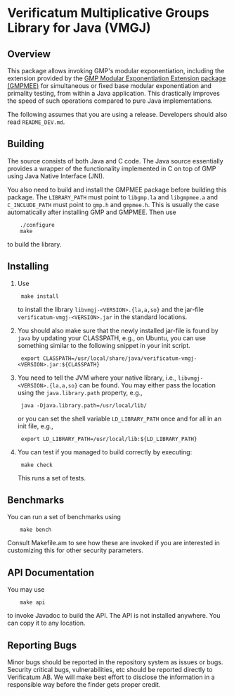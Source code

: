 # Verificatum Multiplicative Groups Library for Java (VMGJ)


## Overview

This package allows invoking GMP's modular exponentiation, including
the extension provided by the [GMP Modular Exponentiation Extension
package (GMPMEE)](https://github.com/verificatum/verificatum-gmpmee)
for simultaneous or fixed base modular exponentiation and primality
testing, from within a Java application. This drastically improves the
speed of such operations compared to pure Java implementations.

The following assumes that you are using a release. Developers should
also read `README_DEV.md`.


## Building

The source consists of both Java and C code. The Java source
essentially provides a wrapper of the functionality implemented in C
on top of GMP using Java Native Interface (JNI).

You also need to build and install the GMPMEE package before building
this package. The `LIBRARY_PATH` must point to `libgmp.la` and
`libgmpmee.a` and `C_INCLUDE_PATH` must point to `gmp.h` and
`gmpmee.h`. This is usually the case automatically after installing
GMP and GMPMEE. Then use

        ./configure
        make

to build the library.


## Installing

1. Use

        make install

   to install the library `libvmgj-<VERSION>.{la,a,so}` and the
   jar-file `verificatum-vmgj-<VERSION>.jar` in the standard
   locations.

2. You should also make sure that the newly installed jar-file is
   found by `java` by updating your CLASSPATH, e.g., on Ubuntu, you
   can use something similar to the following snippet in your init
   script.

        export CLASSPATH=/usr/local/share/java/verificatum-vmgj-<VERSION>.jar:${CLASSPATH}

3. You need to tell the JVM where your native library, i.e.,
   `libvmgj-<VERSION>.{la,a,so}` can be found. You may either pass the
   location using the `java.library.path` property, e.g.,

        java -Djava.library.path=/usr/local/lib/

   or you can set the shell variable `LD_LIBRARY_PATH` once and for
   all in an init file, e.g.,

        export LD_LIBRARY_PATH=/usr/local/lib:${LD_LIBRARY_PATH}

4. You can test if you managed to build correctly by executing:

        make check

   This runs a set of tests.


## Benchmarks

You can run a set of benchmarks using

        make bench

Consult Makefile.am to see how these are invoked if you are interested
in customizing this for other security parameters.


## API Documentation

You may use
 
        make api

to invoke Javadoc to build the API. The API is not installed
anywhere. You can copy it to any location.


## Reporting Bugs

Minor bugs should be reported in the repository system as issues or
bugs. Security critical bugs, vulnerabilities, etc should be reported
directly to Verificatum AB. We will make best effort to disclose the
information in a responsible way before the finder gets proper credit.
